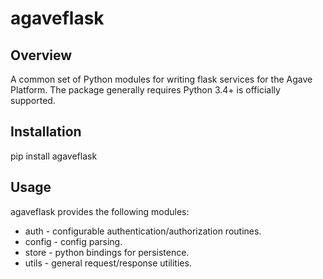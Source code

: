 # agaveflask #

## Overview ##

A common set of Python modules for writing flask services for the Agave Platform. The package generally requires Python 3.4+ is officially supported. 

## Installation ##
pip install agaveflask

## Usage ##
agaveflask provides the following modules:

* auth - configurable authentication/authorization routines.
* config - config parsing.
* store - python bindings for persistence.
* utils - general request/response utilities.
